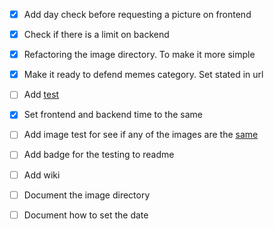 - [X] Add day check before requesting a picture on frontend
- [X] Check if there is a limit on backend
- [X] Refactoring the image directory. To make it more simple
- [X] Make it ready to defend memes category. Set stated in url
- [ ] Add [test](https://nextjs.org/docs/pages/building-your-application/optimizing/testing)
- [X] Set frontend and backend time to the same
- [ ] Add image test for see if any of the images are the [same](https://stackoverflow.com/questions/71336204/github-action-check-if-a-file-already-exists)
- [ ] Add badge for the testing to readme

- [ ] Add wiki
- [ ] Document the image directory
- [ ] Document how to set the date